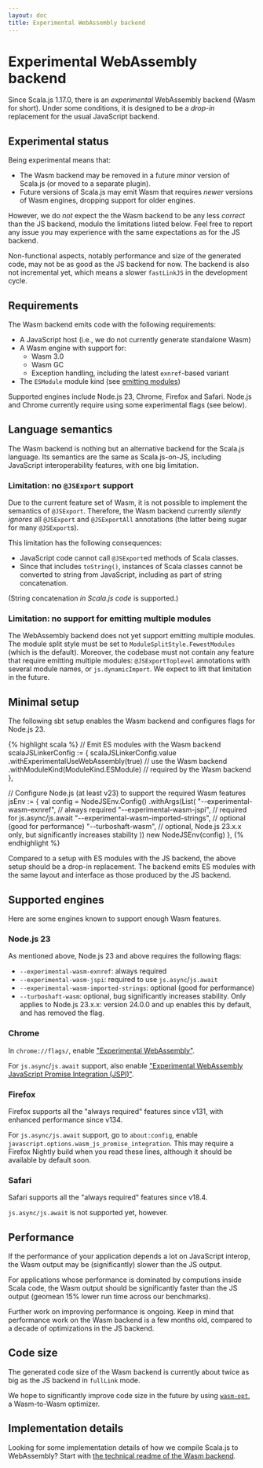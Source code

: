 ```yaml
---
layout: doc
title: Experimental WebAssembly backend
---
```


# Experimental WebAssembly backend

Since Scala.js 1.17.0, there is an *experimental* WebAssembly backend (Wasm for short).
Under some conditions, it is designed to be a *drop-in* replacement for the usual JavaScript backend.

## Experimental status

Being experimental means that:

* The Wasm backend may be removed in a future *minor* version of Scala.js (or moved to a separate plugin).
* Future versions of Scala.js may emit Wasm that requires *newer* versions of Wasm engines, dropping support for older engines.

However, we do *not* expect the the Wasm backend to be any less *correct* than the JS backend, modulo the limitations listed below.
Feel free to report any issue you may experience with the same expectations as for the JS backend.

Non-functional aspects, notably performance and size of the generated code, may not be as good as the JS backend for now.
The backend is also not incremental yet, which means a slower `fastLinkJS` in the development cycle.

## Requirements

The Wasm backend emits code with the following requirements:

* A JavaScript host (i.e., we do not currently generate standalone Wasm)
* A Wasm engine with support for:
  * Wasm 3.0
  * Wasm GC
  * Exception handling, including the latest `exnref`-based variant
* The `ESModule` module kind (see [emitting modules](./module.html))

Supported engines include Node.js 23, Chrome, Firefox and Safari.
Node.js and Chrome currently require using some experimental flags (see below).

## Language semantics

The Wasm backend is nothing but an alternative backend for the Scala.js language.
Its semantics are the same as Scala.js-on-JS, including JavaScript interoperability features, with one big limitation.

### Limitation: no `@JSExport` support

Due to the current feature set of Wasm, it is not possible to implement the semantics of `@JSExport`.
Therefore, the Wasm backend currently *silently ignores* all `@JSExport` and `@JSExportAll` annotations (the latter being sugar for many `@JSExport`s).

This limitation has the following consequences:

* JavaScript code cannot call `@JSExport`ed methods of Scala classes.
* Since that includes `toString()`, instances of Scala classes cannot be converted to string from JavaScript, including as part of string concatenation.

(String concatenation *in Scala.js code* is supported.)

### Limitation: no support for emitting multiple modules

The WebAssembly backend does not yet support emitting multiple modules.
The module split style must be set to `ModuleSplitStyle.FewestModules` (which is the default).
Moreover, the codebase must not contain any feature that require emitting multiple modules: `@JSExportToplevel` annotations with several module names, or `js.dynamicImport`.
We expect to lift that limitation in the future.

## Minimal setup

The following sbt setup enables the Wasm backend and configures flags for Node.js 23.

{% highlight scala %}
// Emit ES modules with the Wasm backend
scalaJSLinkerConfig := {
  scalaJSLinkerConfig.value
    .withExperimentalUseWebAssembly(true) // use the Wasm backend
    .withModuleKind(ModuleKind.ESModule)  // required by the Wasm backend
},

// Configure Node.js (at least v23) to support the required Wasm features
jsEnv := {
  val config = NodeJSEnv.Config()
    .withArgs(List(
      "--experimental-wasm-exnref", // always required
      "--experimental-wasm-jspi", // required for js.async/js.await
      "--experimental-wasm-imported-strings", // optional (good for performance)
      "--turboshaft-wasm", // optional, Node.js 23.x.x only, but significantly increases stability
    ))
  new NodeJSEnv(config)
},
{% endhighlight %}

Compared to a setup with ES modules with the JS backend, the above setup should be a drop-in replacement.
The backend emits ES modules with the same layout and interface as those produced by the JS backend.

## Supported engines

Here are some engines known to support enough Wasm features.

### Node.js 23

As mentioned above, Node.js 23 and above requires the following flags:

* `--experimental-wasm-exnref`: always required
* `--experimental-wasm-jspi`: required to use `js.async`/`js.await`
* `--experimental-wasm-imported-strings`: optional (good for performance)
* `--turboshaft-wasm`: optional, bug significantly increases stability. Only applies to Node.js 23.x.x: version 24.0.0 and up enables this by default, and has removed the flag.

### Chrome

In `chrome://flags/`, enable ["Experimental WebAssembly"](chrome://flags/#enable-experimental-webassembly-features).

For `js.async`/`js.await` support, also enable ["Experimental WebAssembly JavaScript Promise Integration (JSPI)"](chrome://flags/#enable-experimental-webassembly-jspi).

### Firefox

Firefox supports all the "always required" features since v131, with enhanced performance since v134.

For `js.async/js.await` support, go to `about:config`, enable `javascript.options.wasm_js_promise_integration`.
This may require a Firefox Nightly build when you read these lines, although it should be available by default soon.

### Safari

Safari supports all the "always required" features since v18.4.

`js.async/js.await` is not supported yet, however.

## Performance

If the performance of your application depends a lot on JavaScript interop, the Wasm output may be (significantly) slower than the JS output.

For applications whose performance is dominated by computions inside Scala code, the Wasm output should be significantly faster than the JS output (geomean 15% lower run time across our benchmarks).

Further work on improving performance is ongoing.
Keep in mind that performance work on the Wasm backend is a few months old, compared to a decade of optimizations in the JS backend.

## Code size

The generated code size of the Wasm backend is currently about twice as big as the JS backend in `fullLink` mode.

We hope to significantly improve code size in the future by using [`wasm-opt`](https://github.com/WebAssembly/binaryen), a Wasm-to-Wasm optimizer.

## Implementation details

Looking for some implementation details of how we compile Scala.js to WebAssembly?
Start with [the technical readme of the Wasm backend](https://github.com/scala-js/scala-js/tree/main/linker/shared/src/main/scala/org/scalajs/linker/backend/wasmemitter#readme).
